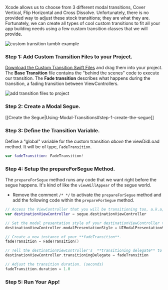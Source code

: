 Xcode allows us to choose from 3 different modal transitions, Cover Vertical, Flip Horizontal and Cross Dissolve. Unfortunately, there is no provided way to adjust these stock transitions; they are what they are. Fortunately, we can create all types of cool custom transitions to fit all your app building needs using a few custom transition classes that we will provide. 

![custom transition tumblr example](http://i.imgur.com/1Sx2rfi.gif)  

### Step 1: Add Custom Transition Files to your Project.  

[Download the Custom Transition Swift Files](https://www.dropbox.com/s/x1kz6kymfpzsl0h/Transition%20Files.zip?dl=0) and drag them into your project. The **Base Transition** file contains the "behind the scenes" code to execute our transition. The **Fade transition** describes what happens during the transition, a fading transition between ViewControllers. 

![add transition files to project](http://i.imgur.com/vWq788n.gif)  

### Step 2: Create a Modal Segue.  

[[Create the Segue|Using-Modal-Transitions#step-1-create-the-segue]]

### Step 3: Define the Transition Variable.  

Define a "global" variable for the custom transition *above* the viewDidLoad method. It will be of type, ``FadeTransition``.  

```Swift
var fadeTransition: FadeTransition!
```

### Step 4: Setup the prepareForSegue Method.  

The ``prepareForSegue`` method runs any code that we want right before the segue happens. It's kind of like the ``viewWillAppear`` of the segue world.

- Remove the comment ``/* */`` to activate the ``prepareForSegue`` method and add the following code within the ``prepareForSegue`` method.  

```Swift
// Access the ViewController that you will be transitioning too, a.k.a, the **destinationViewController**.
var destinationViewController = segue.destinationViewController

// Set the modal presentation style of your destinationViewController to be custom.
destinationViewController.modalPresentationStyle = UIModalPresentationStyle.Custom

// Create a new instance of your **fadeTransition**.
fadeTransition = FadeTransition()

// Tell the destinationViewController's  **transitioning delegate** to look in fadeTransition for transition instructions.
destinationViewController.transitioningDelegate = fadeTransition

// Adjust the transition duration. (seconds)
fadeTransition.duration = 1.0
```

### Step 5: Run Your App!
